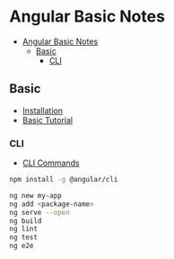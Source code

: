 # Angular Basic Notes

<!-- TOC -->

- [Angular Basic Notes](#angular-basic-notes)
  - [Basic](#basic)
    - [CLI](#cli)

<!-- /TOC -->

## Basic

- [Installation](https://angular.io/guide/quickstart)
- [Basic Tutorial](https://angular.io/tutorial)

### CLI

- [CLI Commands](https://angular.io/cli)

```bash
npm install -g @angular/cli
```

```bash
ng new my-app
ng add <package-name>
ng serve --open
ng build
ng lint
ng test
ng e2e
```
